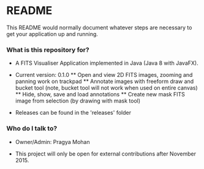 # README #

This README would normally document whatever steps are necessary to get your application up and running.

### What is this repository for? ###

* A FITS Visualiser Application implemented in Java (Java 8 with JavaFX).
* Current version: 0.1.0
  ** Open and view 2D FITS images, zooming and panning work on trackpad
  ** Annotate images with freeform draw and bucket tool (note, bucket tool will not work when used on entire canvas)
  ** Hide, show, save and load annotations
  ** Create new mask FITS image from selection (by drawing with mask tool)
 
* Releases can be found in the 'releases' folder

### Who do I talk to? ###

* Owner/Admin: Pragya Mohan

* This project will only be open for external contributions after November 2015.